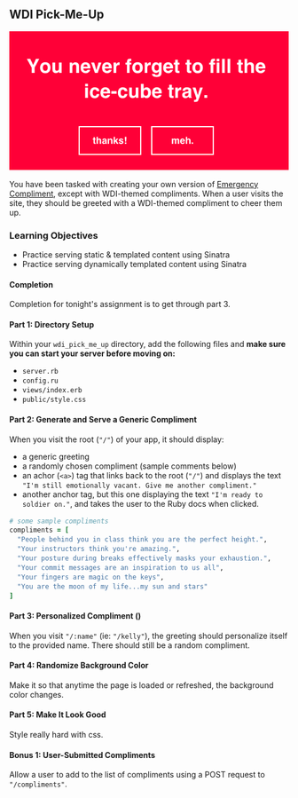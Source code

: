 ## WDI Pick-Me-Up

![A sample compliment](imgs/compliment.png)

You have been tasked with creating your own version of [Emergency Compliment](http://emergencycompliment.com/), except with  WDI-themed compliments. When a user visits the site, they should be greeted with a WDI-themed compliment to cheer them up.

### Learning Objectives

  - Practice serving static & templated content using Sinatra
  - Practice serving dynamically templated content using Sinatra

#### Completion

Completion for tonight's assignment is to get through part 3.

#### Part 1: Directory Setup

Within your `wdi_pick_me_up` directory, add the following files and __make sure you can start your server before moving on:__

- `server.rb`
- `config.ru`
- `views/index.erb`
- `public/style.css`

#### Part 2: Generate and Serve a Generic Compliment

When you visit the root (`"/"`) of your app, it should display:
- a generic greeting
- a randomly chosen compliment (sample comments below)
- an achor (`<a>`) tag that links back to the root (`"/"`) and displays the text `"I'm still emotionally vacant. Give me another compliment."`
- another anchor tag, but this one displaying the text `"I'm ready to soldier on."`, and takes the user to the Ruby docs when clicked.

```ruby
# some sample compliments
compliments = [
  "People behind you in class think you are the perfect height.",
  "Your instructors think you're amazing.",
  "Your posture during breaks effectively masks your exhaustion.",
  "Your commit messages are an inspiration to us all",
  "Your fingers are magic on the keys",
  "You are the moon of my life...my sun and stars"
]
```

#### Part 3: Personalized Compliment ()

When you visit `"/:name"` (ie: `"/kelly"`), the greeting should personalize itself to the provided name. There should still be a random compliment.

#### Part 4: Randomize Background Color

Make it so that anytime the page is loaded or refreshed, the background color changes.

#### Part 5: Make It Look Good

Style really hard with css.

#### Bonus 1: User-Submitted Compliments

Allow a user to add to the list of compliments using a POST request to `"/compliments"`.

